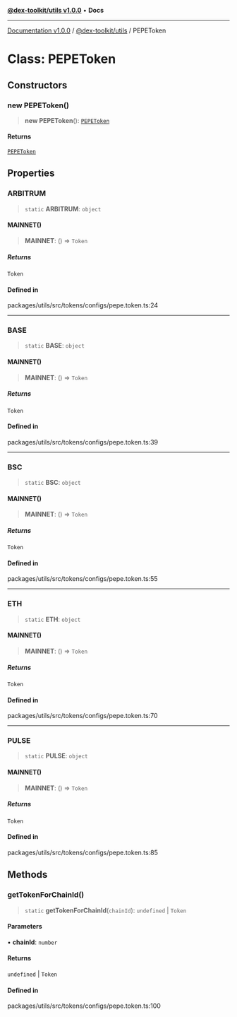 [**@dex-toolkit/utils v1.0.0**](../README.md) • **Docs**

***

[Documentation v1.0.0](../../../packages.md) / [@dex-toolkit/utils](../README.md) / PEPEToken

# Class: PEPEToken

## Constructors

### new PEPEToken()

> **new PEPEToken**(): [`PEPEToken`](PEPEToken.md)

#### Returns

[`PEPEToken`](PEPEToken.md)

## Properties

### ARBITRUM

> `static` **ARBITRUM**: `object`

#### MAINNET()

> **MAINNET**: () => `Token`

##### Returns

`Token`

#### Defined in

packages/utils/src/tokens/configs/pepe.token.ts:24

***

### BASE

> `static` **BASE**: `object`

#### MAINNET()

> **MAINNET**: () => `Token`

##### Returns

`Token`

#### Defined in

packages/utils/src/tokens/configs/pepe.token.ts:39

***

### BSC

> `static` **BSC**: `object`

#### MAINNET()

> **MAINNET**: () => `Token`

##### Returns

`Token`

#### Defined in

packages/utils/src/tokens/configs/pepe.token.ts:55

***

### ETH

> `static` **ETH**: `object`

#### MAINNET()

> **MAINNET**: () => `Token`

##### Returns

`Token`

#### Defined in

packages/utils/src/tokens/configs/pepe.token.ts:70

***

### PULSE

> `static` **PULSE**: `object`

#### MAINNET()

> **MAINNET**: () => `Token`

##### Returns

`Token`

#### Defined in

packages/utils/src/tokens/configs/pepe.token.ts:85

## Methods

### getTokenForChainId()

> `static` **getTokenForChainId**(`chainId`): `undefined` \| `Token`

#### Parameters

• **chainId**: `number`

#### Returns

`undefined` \| `Token`

#### Defined in

packages/utils/src/tokens/configs/pepe.token.ts:100
